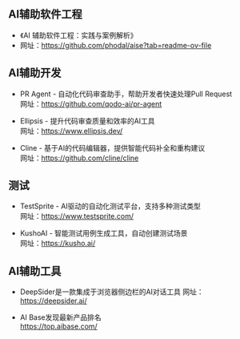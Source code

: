 ## AI辅助软件工程
- 《AI 辅助软件工程：实践与案例解析》
- 网址：https://github.com/phodal/aise?tab=readme-ov-file

## AI辅助开发
- PR Agent - 自动化代码审查助手，帮助开发者快速处理Pull Request  
网址：https://github.com/qodo-ai/pr-agent

- Ellipsis - 提升代码审查质量和效率的AI工具  
网址：https://www.ellipsis.dev/

- Cline - 基于AI的代码编辑器，提供智能代码补全和重构建议  
网址：https://github.com/cline/cline


## 测试
- TestSprite - AI驱动的自动化测试平台，支持多种测试类型  
网址：https://www.testsprite.com/

- KushoAI - 智能测试用例生成工具，自动创建测试场景  
网址：https://kusho.ai/


## AI辅助工具
- DeepSider是一款集成于浏览器侧边栏的AI对话工具
网址：https://deepsider.ai/

- AI Base发现最新产品排名  
https://top.aibase.com/
